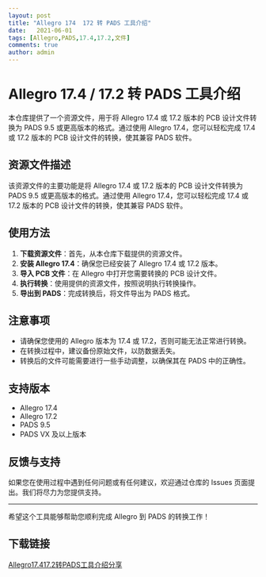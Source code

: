 ```yaml
---
layout: post
title: "Allegro 174  172 转 PADS 工具介绍"
date:   2021-06-01
tags: [Allegro,PADS,17.4,17.2,文件]
comments: true
author: admin
---
```

# Allegro 17.4 / 17.2 转 PADS 工具介绍

本仓库提供了一个资源文件，用于将 Allegro 17.4 或 17.2 版本的 PCB 设计文件转换为 PADS 9.5 或更高版本的格式。通过使用 Allegro 17.4，您可以轻松完成 17.4 或 17.2 版本的 PCB 设计文件的转换，使其兼容 PADS 软件。

## 资源文件描述

该资源文件的主要功能是将 Allegro 17.4 或 17.2 版本的 PCB 设计文件转换为 PADS 9.5 或更高版本的格式。通过使用 Allegro 17.4，您可以轻松完成 17.4 或 17.2 版本的 PCB 设计文件的转换，使其兼容 PADS 软件。

## 使用方法

1. **下载资源文件**：首先，从本仓库下载提供的资源文件。
2. **安装 Allegro 17.4**：确保您已经安装了 Allegro 17.4 或 17.2 版本。
3. **导入 PCB 文件**：在 Allegro 中打开您需要转换的 PCB 设计文件。
4. **执行转换**：使用提供的资源文件，按照说明执行转换操作。
5. **导出到 PADS**：完成转换后，将文件导出为 PADS 格式。

## 注意事项

- 请确保您使用的 Allegro 版本为 17.4 或 17.2，否则可能无法正常进行转换。
- 在转换过程中，建议备份原始文件，以防数据丢失。
- 转换后的文件可能需要进行一些手动调整，以确保其在 PADS 中的正确性。

## 支持版本

- Allegro 17.4
- Allegro 17.2
- PADS 9.5
- PADS VX 及以上版本

## 反馈与支持

如果您在使用过程中遇到任何问题或有任何建议，欢迎通过仓库的 Issues 页面提出。我们将尽力为您提供支持。

---

希望这个工具能够帮助您顺利完成 Allegro 到 PADS 的转换工作！

## 下载链接

[Allegro17.417.2转PADS工具介绍分享](https://pan.quark.cn/s/d677874d7884)